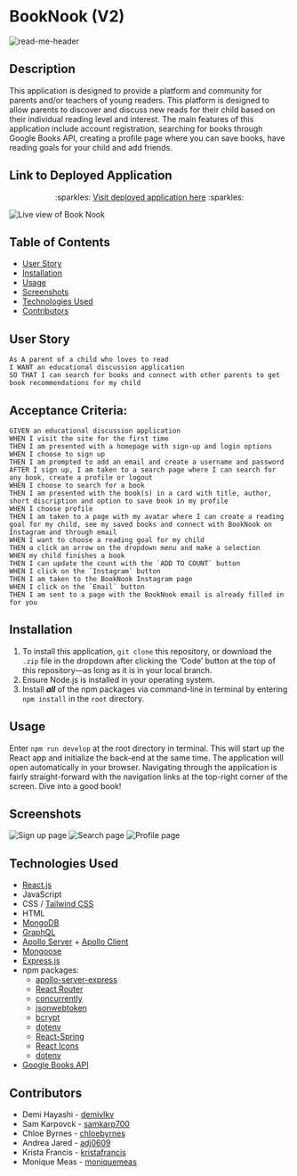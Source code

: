 # BookNook (V2)

![read-me-header](https://user-images.githubusercontent.com/107075274/202079760-4586b6b9-9bfe-4cc0-9479-13b19574a3c6.png)


## Description
This application is designed to provide a platform and community for parents and/or teachers of young readers. This platform is designed to allow parents to discover and discuss new reads for their child based on their individual reading level and interest. The main features of this application include account registration, searching for books through Google Books API, creating a profile page where you can save books, have reading goals for your child and add friends.

## Link to Deployed Application
<p align="center">:sparkles: <a href="https://book-nook-v2.herokuapp.com/">Visit deployed application here</a> :sparkles:</p>

![Live view of Book Nook](/../main/client/src/images/screenshots/homepage.png)

## Table of Contents
- [User Story](#user-story)
- [Installation](#installation)
- [Usage](#usage)
- [Screenshots](#screenshots)
- [Technologies Used](#technologies-used)
- [Contributors](#contributors)

## User Story
```
As A parent of a child who loves to read
I WANT an educational discussion application
SO THAT I can search for books and connect with other parents to get book recommendations for my child
```

## Acceptance Criteria:
```
GIVEN an educational discussion application
WHEN I visit the site for the first time
THEN I am presented with a homepage with sign-up and login options
WHEN I choose to sign up
THEN I am prompted to add an email and create a username and password
AFTER I sign up, I am taken to a search page where I can search for any book, create a profile or logout
WHEN I choose to search for a book
THEN I am presented with the book(s) in a card with title, author, short discription and option to save book in my profile
WHEN I choose profile
THEN I am taken to a page with my avatar where I can create a reading goal for my child, see my saved books and connect with BookNook on Instagram and through email
WHEN I want to choose a reading goal for my child
THEN a click an arrow on the dropdown menu and make a selection
WHEN my child finishes a book
THEN I can update the count with the `ADD TO COUNT` button
WHEN I click on the `Instagram` button
THEN I am taken to the BookNook Instagram page
WHEN I click on the `Email` button
THEN I am sent to a page with the BookNook email is already filled in for you
```

## Installation
1. To install this application, `git clone` this repository, or download the `.zip` file in the dropdown after clicking the ‘Code’ button at the top of this repository—as long as it is in your local branch.
2. Ensure Node.js is installed in your operating system.
3. Install ***all*** of the npm packages via command-line in terminal by entering `npm install` in the `root` directory.

## Usage
Enter `npm run develop` at the root directory in terminal. This will start up the React app and initialize the back-end at the same time. The application will open automatically in your browser. Navigating through the application is fairly straight-forward with the navigation links at the top-right corner of the screen. Dive into a good book!

## Screenshots
![Sign up page](/../main/client/src/images/screenshots/signup.png)
![Search page](/../main/client/src/images/screenshots/search.png)
![Profile page](/../main/client/src/images/screenshots/profile.png)

## Technologies Used
- [React.js](https://reactjs.org/)
- JavaScript
- CSS / [Tailwind CSS](https://tailwindcss.com/)
- HTML
- [MongoDB](https://www.mongodb.com/)
- [GraphQL](https://graphql.org/)
- [Apollo Server](https://www.apollographql.com/docs/apollo-server/) + [Apollo Client](https://www.apollographql.com/docs/react/)
- [Mongoose](https://mongoosejs.com/docs/)
- [Express.js](https://expressjs.com/)
- npm packages:
    - [apollo-server-express](https://www.npmjs.com/package/apollo-server-express)
    - [React Router](https://www.npmjs.com/package/react-router-dom)
    - [concurrently](https://www.npmjs.com/package/concurrently)
    - [jsonwebtoken](https://www.npmjs.com/package/jsonwebtoken)
    - [bcrypt](https://www.npmjs.com/package/bcrypt)
    - [dotenv](https://github.com/motdotla/dotenv#readme)
    - [React-Spring](https://react-spring.dev/)
    - [React Icons](https://react-icons.github.io/react-icons/)
    - [dotenv](https://github.com/motdotla/dotenv#readme)
- [Google Books API](https://developers.google.com/books)

## Contributors
- Demi Hayashi - [demivlkv](https://github.com/demivlkv)
- Sam Karpovck - [samkarp700](https://github.com/samkarp700)
- Chloe Byrnes - [chloebyrnes](https://github.com/chloebyrnes)
- Andrea Jared - [adj0609](https://github.com/adj0609)
- Krista Francis - [kristafrancis](https://github.com/kristafrancis)
- Monique Meas - [moniquemeas](https://github.com/moniquemeas)
